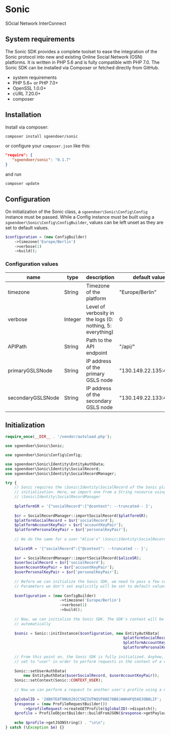 # Sonic

SOcial Network InterConnect

## System requirements

The Sonic SDK provides a complete toolset to ease the integration of the Sonic protocol into new and existing Online Social Network (OSN) platforms. It is written in PHP 5.6 and is fully compatible with PHP 7.0. The Sonic SDK can be installed via Composer or fetched directly from GitHub.

- system requirements
- PHP 5.6+ or PHP 7.0+
- OpenSSL 1.0.0+
- cURL 7.20.0+
- composer

## Installation

Install via composer:

```bash
composer install sgoendoer/sonic
````

or configure your ```composer.json``` like this:

```json
"require": {
   "sgoendoer/sonic": "0.1.7"
}
```

and run

```bash
composer update
```

## Configuration

On initialization of the Sonic class, a ```sgoendoer\Sonic\Config\Config``` instance must be passed. While a Config instance must be built using a ```sgoendoer\Sonic\Config\ConfigBuilder```, values can be left unset as they are set to default values.

```php
$configuration = (new ConfigBuilder)
	->timezone('Europe/Berlin')
	->verbose(1)
	->build();
```

### Configuration values

| name | type | description | default value |
| ---- | ---- | ----------- | ------------- |
| timezone | String | Timezone of the platform | "Europe/Berlin" |
| verbose | Integer | Level of verbosity in the logs (0: nothing, 5: everything) | 0 |
| APIPath | String | Path to the API endpoint | "/api/" |
| primaryGSLSNode | String | IP address of the primary GSLS node | "130.149.22.135:4002" |
| secondaryGSLSNode | String | IP address of the secondary GSLS node | "130.149.22.133:4002" |

## Initialization

```php
require_once(__DIR__ . '/vendor/autoload.php');

use sgoendoer\Sonic\Sonic;

use sgoendoer\Sonic\Config\Config;

use sgoendoer\Sonic\Identity\EntityAuthData;
use sgoendoer\Sonic\Identity\SocialRecord;
use sgoendoer\Sonic\Identity\SocialRecordManager;

try {
	// Sonic requires the \Sonic\Identity\SocialRecord of the Sonic platform for 
	// initialization. Here, we import one from a String resource using 
	// \Sonic\Identity\SocialRecordManager
	
	$platformSR = '{"socialRecord":{"@context": --truncated-- }';
	
	$sr = SocialRecordManager::importSocialRecord($platformSR);
	$platformSocialRecord = $sr['socialRecord'];
	$platformAccountKeyPair = $sr['accountKeyPair'];
	$platformPersonalKeyPair = $sr['personalKeyPair'];
	
	// We do the same for a user "Alice's" \Sonic\Identity\SocialRecord
	
	$aliceSR = '{"socialRecord":{"@context": --truncated -- }';
	
	$sr = SocialRecordManager::importSocialRecord($aliceSR);
	$userSocialRecord = $sr['socialRecord'];
	$userAccountKeyPair = $sr['accountKeyPair'];
	$userPersonalKeyPair = $sr['personalKeyPair'];
	
	// Before we can initialize the Sonic SDK, we need to pass a few configuration parameters.
	// Parameters we don't set explicitly will be set to default values.
	
	$configuration = (new ConfigBuilder)
						->timezone('Europe/Berlin')
						->verbose(1)
						->build();
	
	// Now, we can initialize the Sonic SDK. The SDK's context will be set to "platform" 
	// automatically
	
	$sonic = Sonic::initInstance($configuration, new EntityAuthData(
													$platformSocialRecord,
													$platformAccountKeyPair,
													$platformPersonalKeyPair));
											
	// From this point on, the Sonic SDK is fully initialized. Anyhow, the context must be
	// set to "user" in order to perform requests in the context of a user:
	
	Sonic::setUserAuthData(
		new EntityAuthData($userSocialRecord, $userAccountKeyPair));
	Sonic::setContext(Sonic::CONTEXT_USER);
	
	// Now we can perform a request to another user's profile using a GlobalID
	
	$globalID = '28B6TE8T9NUO202C5NZIUTNQSP88E70B8JAWH4FQ58OJOB8LIF';
	$response = (new ProfileRequestBuilder())
		->$profileRequest->createGETProfile($globalID)->dispatch();
	$profile = ProfileObjectBuilder::buildFromJSON($response->getPayload());
	
	echo $profile->getJSONString() . "\n\n";
} catch (\Exception $e) {}
```
